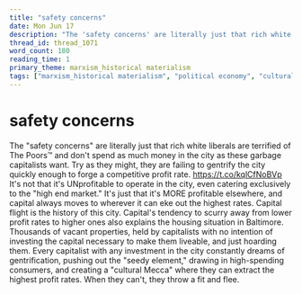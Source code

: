 ```yaml
---
title: "safety concerns"
date: Mon Jun 17
description: "The 'safety concerns' are literally just that rich white liberals are terrified of The Poors™️ and don't spend as much money in the city as these garbage..."
thread_id: thread_1071
word_count: 180
reading_time: 1
primary_theme: marxism_historical materialism
tags: ["marxism_historical materialism", "political economy", "cultural criticism"]
---
```


# safety concerns

The "safety concerns" are literally just that rich white liberals are terrified of The Poors™️ and don't spend as much money in the city as these garbage capitalists want. Try as they might, they are failing to gentrify the city quickly enough to forge a competitive profit rate. https://t.co/kqlCfNoBVp It's not that it's UNprofitable to operate in the city, even catering exclusively to the "high end market." It's just that it's MORE profitable elsewhere, and capital always moves to wherever it can eke out the highest rates. Capital flight is the history of this city. Capital's tendency to scurry away from lower profit rates to higher ones also explains the housing situation in Baltimore. Thousands of vacant properties, held by capitalists with no intention of investing the capital necessary to make them liveable, and just hoarding them. Every capitalist with any investment in the city constantly dreams of gentrification, pushing out the "seedy element," drawing in high-spending consumers, and creating a "cultural Mecca" where they can extract the highest profit rates. When they can't, they throw a fit and flee.